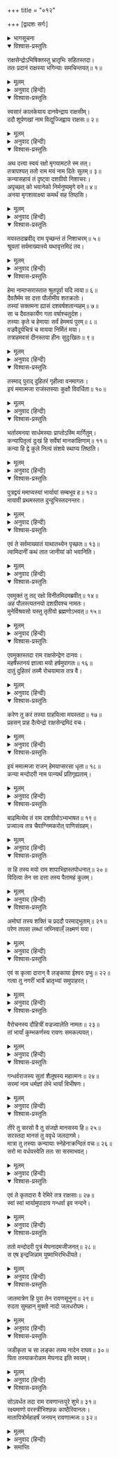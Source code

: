 +++
title = "०१२"

+++
[द्वादशः सर्गः]



<details><summary>भागसूचना</summary>

12. शूर्पणखा तथा रावण आदि तीनों भाइयोंका विवाह और मेघनादका जन्म
</details>

<details open><summary>विश्वास-प्रस्तुतिः</summary>

राक्षसेन्द्रोऽभिषिक्तस्तु भ्रातृभिः सहितस्तदा।  
ततः प्रदानं राक्षस्या भगिन्याः समचिन्तयत्॥ १॥
</details>

<details><summary>मूलम्</summary>

राक्षसेन्द्रोऽभिषिक्तस्तु भ्रातृभिः सहितस्तदा।  
ततः प्रदानं राक्षस्या भगिन्याः समचिन्तयत्॥ १॥
</details>

<details><summary>अनुवाद (हिन्दी)</summary>

(अगस्त्यजी कहते हैं—श्रीराम!) अपना अभिषेक हो जानेपर जब राक्षसराज रावण भाइयोंसहित लङ्कापुरीमें रहने लगा, तब उसे अपनी बहिन राक्षसी शूर्पणखाके ब्याहकी चिन्ता हुई॥ १॥
</details>

<details open><summary>विश्वास-प्रस्तुतिः</summary>

स्वसारं कालकेयाय दानवेन्द्राय राक्षसीम्।  
ददौ शूर्पणखां नाम विद्युज्जिह्वाय राक्षसः॥ २॥
</details>

<details><summary>मूलम्</summary>

स्वसारं कालकेयाय दानवेन्द्राय राक्षसीम्।  
ददौ शूर्पणखां नाम विद्युज्जिह्वाय राक्षसः॥ २॥
</details>

<details><summary>अनुवाद (हिन्दी)</summary>

उस राक्षसने दानवराज विद्युज्जिह्वको, जो कालकाका पुत्र था, अपनी बहिन शूर्पणखा ब्याह दी॥ २॥
</details>

<details open><summary>विश्वास-प्रस्तुतिः</summary>

अथ दत्त्वा स्वयं रक्षो मृगयामटते स्म तत्।  
तत्रापश्यत् ततो राम मयं नाम दितेः सुतम्॥ ३॥  
कन्यासहायं तं दृष्ट्वा दशग्रीवो निशाचरः।  
अपृच्छत् को भवानेको निर्मनुष्यमृगे वने॥ ४॥  
अनया मृगशावाक्ष्या कमर्थं सह तिष्ठसि।
</details>

<details><summary>मूलम्</summary>

अथ दत्त्वा स्वयं रक्षो मृगयामटते स्म तत्।  
तत्रापश्यत् ततो राम मयं नाम दितेः सुतम्॥ ३॥  
कन्यासहायं तं दृष्ट्वा दशग्रीवो निशाचरः।  
अपृच्छत् को भवानेको निर्मनुष्यमृगे वने॥ ४॥  
अनया मृगशावाक्ष्या कमर्थं सह तिष्ठसि।
</details>

<details><summary>अनुवाद (हिन्दी)</summary>

श्रीराम! बहिनका ब्याह करके राक्षस रावण एक दिन स्वयं शिकार खेलनेके लिये वनमें घूम रहा था। वहाँ उसने दितिके पुत्र मयको देखा। उसके साथ एक सुन्दरी कन्या भी थी। उसे देखकर निशाचर दशग्रीवने पूछा—‘आप कौन हैं, जो मनुष्यों और पशुओंसे रहित इस सूने वनमें अकेले घूम रहे हैं? इस मृगनयनी कन्याके साथ आप यहाँ किस उद्देश्यसे निवास करते हैं?’॥ ३-४ १/२॥
</details>

<details open><summary>विश्वास-प्रस्तुतिः</summary>

मयस्तदाब्रवीद् राम पृच्छन्तं तं निशाचरम्॥ ५॥  
श्रूयतां सर्वमाख्यास्ये यथावृत्तमिदं तव।
</details>

<details><summary>मूलम्</summary>

मयस्तदाब्रवीद् राम पृच्छन्तं तं निशाचरम्॥ ५॥  
श्रूयतां सर्वमाख्यास्ये यथावृत्तमिदं तव।
</details>

<details><summary>अनुवाद (हिन्दी)</summary>

श्रीराम! इस प्रकार पूछनेवाले उस निशाचरसे मय बोला—‘सुनो, मैं अपना सारा वृत्तान्त तुम्हें यथार्थरूपसे बता रहा हूँ॥ ५ १/२॥
</details>

<details open><summary>विश्वास-प्रस्तुतिः</summary>

हेमा नामाप्सरास्तात श्रुतपूर्वा यदि त्वया॥ ६॥  
दैवतैर्मम सा दत्ता पौलोमीव शतक्रतोः।  
तस्यां सक्तमना ह्यासं दशवर्षशतान्यहम्॥ ७॥  
सा च दैवतकार्येण गता वर्षाश्चतुर्दश।  
तस्याः कृते च हेमायाः सर्वं हेममयं पुरम्॥ ८॥  
वज्रवैदूर्यचित्रं च मायया निर्मितं मया।  
तत्राहमवसं दीनस्तया हीनः सुदुःखितः॥ ९॥
</details>

<details><summary>मूलम्</summary>

हेमा नामाप्सरास्तात श्रुतपूर्वा यदि त्वया॥ ६॥  
दैवतैर्मम सा दत्ता पौलोमीव शतक्रतोः।  
तस्यां सक्तमना ह्यासं दशवर्षशतान्यहम्॥ ७॥  
सा च दैवतकार्येण गता वर्षाश्चतुर्दश।  
तस्याः कृते च हेमायाः सर्वं हेममयं पुरम्॥ ८॥  
वज्रवैदूर्यचित्रं च मायया निर्मितं मया।  
तत्राहमवसं दीनस्तया हीनः सुदुःखितः॥ ९॥
</details>

<details><summary>अनुवाद (हिन्दी)</summary>

‘तात! तुमने पहले कभी सुना होगा, स्वर्गमें हेमा नामसे प्रसिद्ध एक अप्सरा रहती है। उसे देवताओंने उसी प्रकार मुझे अर्पित कर दिया था, जैसे पुलोम दानवकी कन्या शची देवराज इन्द्रको दी गयी थीं। मैं उसीमें आसक्त होकर एक सहस्र वर्षोंतक उसके साथ रहा हूँ। एक दिन वह देवताओंके कार्यसे स्वर्गलोकको चली गयी, तबसे चौदह वर्ष बीत गये। मैंने उस हेमाके लिये मायासे एक नगरका निर्माण किया था, जो सम्पूर्णतः सोनेका बना है। हीरे और नीलमके संयोगसे वह विचित्र शोभा धारण करता है। उसीमें मैं अबतक उसके वियोगसे अत्यन्त दुःखी एवं दीन होकर रहता था॥ ६—९॥
</details>

<details open><summary>विश्वास-प्रस्तुतिः</summary>

तस्माद् पुराद् दुहितरं गृहीत्वा वनमागतः।  
इयं ममात्मजा राजंस्तस्याः कुक्षौ विवर्धिता॥ १०॥
</details>

<details><summary>मूलम्</summary>

तस्माद् पुराद् दुहितरं गृहीत्वा वनमागतः।  
इयं ममात्मजा राजंस्तस्याः कुक्षौ विवर्धिता॥ १०॥
</details>

<details><summary>अनुवाद (हिन्दी)</summary>

‘उसी नगरसे इस कन्याको साथ लेकर मैं वनमें आया हूँ। राजन्! यह मेरी पुत्री है, जो हेमाके गर्भमें ही पली है और उससे उत्पन्न होकर मेरे द्वारा पालित हो बड़ी हुई है॥ १०॥
</details>

<details open><summary>विश्वास-प्रस्तुतिः</summary>

भर्तारमनया सार्धमस्याः प्राप्तोऽस्मि मार्गितुम्।  
कन्यापितृत्वं दुःखं हि सर्वेषां मानकांक्षिणाम्॥ ११॥  
कन्या हि द्वे कुले नित्यं संशये स्थाप्य तिष्ठति।
</details>

<details><summary>मूलम्</summary>

भर्तारमनया सार्धमस्याः प्राप्तोऽस्मि मार्गितुम्।  
कन्यापितृत्वं दुःखं हि सर्वेषां मानकांक्षिणाम्॥ ११॥  
कन्या हि द्वे कुले नित्यं संशये स्थाप्य तिष्ठति।
</details>

<details><summary>अनुवाद (हिन्दी)</summary>

‘इसके साथ मैं इसके योग्य पतिकी खोज करनेके लिये आया हूँ। मानकी अभिलाषा रखनेवाले प्रायः सभी लोगोंके लिये कन्याका पिता होना कष्टकारक होता है। (क्योंकि इसके लिये कन्याके पिताको दूसरोंके सामने झुकना पड़ता है।) कन्या सदा दो कुलोंको संशयमें डाले रहती है॥ ११ १/२॥
</details>

<details open><summary>विश्वास-प्रस्तुतिः</summary>

पुत्रद्वयं ममाप्यस्यां भार्यायां सम्बभूव ह॥ १२॥  
मायावी प्रथमस्तात दुन्दुभिस्तदनन्तरः।
</details>

<details><summary>मूलम्</summary>

पुत्रद्वयं ममाप्यस्यां भार्यायां सम्बभूव ह॥ १२॥  
मायावी प्रथमस्तात दुन्दुभिस्तदनन्तरः।
</details>

<details><summary>अनुवाद (हिन्दी)</summary>

‘तात! मेरी इस भार्या हेमाके गर्भसे दो पुत्र भी हुए हैं, जिनमें प्रथम पुत्रका नाम मायावी और दूसरेका दुन्दुभि है॥ १२ १/२॥
</details>

<details open><summary>विश्वास-प्रस्तुतिः</summary>

एवं ते सर्वमाख्यातं याथातथ्येन पृच्छतः॥ १३॥  
त्वामिदानीं कथं तात जानीयां को भवानिति।
</details>

<details><summary>मूलम्</summary>

एवं ते सर्वमाख्यातं याथातथ्येन पृच्छतः॥ १३॥  
त्वामिदानीं कथं तात जानीयां को भवानिति।
</details>

<details><summary>अनुवाद (हिन्दी)</summary>

तात! तुमने पूछा था, इसलिये मैंने इस तरह अपनी सारी बातें तुम्हें यथार्थरूपसे बता दीं। अब मैं यह जानना चाहता हूँ कि तुम कौन हो? यह मुझे किस तरह ज्ञात हो सकेगा?’॥ १३ १/२॥
</details>

<details open><summary>विश्वास-प्रस्तुतिः</summary>

एवमुक्तं तु तद् रक्षो विनीतमिदमब्रवीत्॥ १४॥  
अहं पौलस्त्यतनयो दशग्रीवश्च नामतः।  
मुनेर्विश्रवसो यस्तु तृतीयो ब्रह्मणोऽभवत्॥ १५॥
</details>

<details><summary>मूलम्</summary>

एवमुक्तं तु तद् रक्षो विनीतमिदमब्रवीत्॥ १४॥  
अहं पौलस्त्यतनयो दशग्रीवश्च नामतः।  
मुनेर्विश्रवसो यस्तु तृतीयो ब्रह्मणोऽभवत्॥ १५॥
</details>

<details><summary>अनुवाद (हिन्दी)</summary>

मयासुरके इस प्रकार कहनेपर राक्षस रावण विनीतभावसे यों बोला—‘मैं पुलस्त्यके पुत्र विश्रवाका बेटा हूँ। मेरा नाम दशग्रीव है। मैं जिन विश्रवा मुनिसे उत्पन्न हुआ हूँ, वे ब्रह्माजीसे तीसरी पीढ़ीमें पैदा हुए हैं’॥ १४-१५॥
</details>

<details open><summary>विश्वास-प्रस्तुतिः</summary>

एवमुक्तस्तदा राम राक्षसेन्द्रेण दानवः।  
महर्षेस्तनयं ज्ञात्वा मयो हर्षमुपागतः॥ १६॥  
दातुं दुहितरं तस्मै रोचयामास तत्र वै।
</details>

<details><summary>मूलम्</summary>

एवमुक्तस्तदा राम राक्षसेन्द्रेण दानवः।  
महर्षेस्तनयं ज्ञात्वा मयो हर्षमुपागतः॥ १६॥  
दातुं दुहितरं तस्मै रोचयामास तत्र वै।
</details>

<details><summary>अनुवाद (हिन्दी)</summary>

श्रीराम! राक्षसराजके ऐसा कहनेपर दानव मय महर्षि विश्रवाके उस पुत्रका परिचय पाकर बहुत प्रसन्न हुआ और उसके साथ वहाँ उसने अपनी पुत्रीका विवाह कर देनेकी इच्छा की॥ १६ १/२॥
</details>

<details open><summary>विश्वास-प्रस्तुतिः</summary>

करेण तु करं तस्या ग्राहयित्वा मयस्तदा॥ १७॥  
प्रहसन् प्राह दैत्येन्द्रो राक्षसेन्द्रमिदं वचः।
</details>

<details><summary>मूलम्</summary>

करेण तु करं तस्या ग्राहयित्वा मयस्तदा॥ १७॥  
प्रहसन् प्राह दैत्येन्द्रो राक्षसेन्द्रमिदं वचः।
</details>

<details><summary>अनुवाद (हिन्दी)</summary>

इसके बाद दैत्यराज मय अपनी बेटीका हाथ रावणके हाथमें देकर हँसता हुआ उस राक्षसराजसे इस प्रकार बोला—॥ १७ १/२॥
</details>

<details open><summary>विश्वास-प्रस्तुतिः</summary>

इयं ममात्मजा राजन् हेमयाप्सरसा धृता॥ १८॥  
कन्या मन्दोदरी नाम पत्न्यर्थं प्रतिगृह्यताम्।
</details>

<details><summary>मूलम्</summary>

इयं ममात्मजा राजन् हेमयाप्सरसा धृता॥ १८॥  
कन्या मन्दोदरी नाम पत्न्यर्थं प्रतिगृह्यताम्।
</details>

<details><summary>अनुवाद (हिन्दी)</summary>

‘राजन्! यह मेरी बेटी है, जिसे हेमा अप्सराने अपने गर्भमें धारण किया था। इसका नाम मन्दोदरी है। इसे तुम अपनी पत्नीके रूपमें स्वीकार करो’॥ १८ १/२॥
</details>

<details open><summary>विश्वास-प्रस्तुतिः</summary>

बाढमित्येव तं राम दशग्रीवोऽभ्यभाषत॥ १९॥  
प्रज्वाल्य तत्र चैवाग्निमकरोत् पाणिसंग्रहम्।
</details>

<details><summary>मूलम्</summary>

बाढमित्येव तं राम दशग्रीवोऽभ्यभाषत॥ १९॥  
प्रज्वाल्य तत्र चैवाग्निमकरोत् पाणिसंग्रहम्।
</details>

<details><summary>अनुवाद (हिन्दी)</summary>

श्रीराम! तब दशग्रीवने ‘बहुत अच्छा’ कहकर मयासुरकी बात मान ली। फिर वहाँ उसने अग्निको प्रज्वलित करके मन्दोदरीका पाणिग्रहण किया॥ १९ १/२॥
</details>

<details open><summary>विश्वास-प्रस्तुतिः</summary>

स हि तस्य मयो राम शापाभिज्ञस्तपोधनात्॥ २०॥  
विदित्वा तेन सा दत्ता तस्य पैतामहं कुलम्।
</details>

<details><summary>मूलम्</summary>

स हि तस्य मयो राम शापाभिज्ञस्तपोधनात्॥ २०॥  
विदित्वा तेन सा दत्ता तस्य पैतामहं कुलम्।
</details>

<details><summary>अनुवाद (हिन्दी)</summary>

रघुनन्दन! यद्यपि तपोधन विश्रवासे रावणको जो क्रूर-प्रकृति होनेका शाप मिला था, उसे मयासुर जानता था; तथापि रावणको ब्रह्माजीके कुलका बालक समझकर उसने उसको अपनी कन्या दे दी॥ २० १/२॥
</details>

<details open><summary>विश्वास-प्रस्तुतिः</summary>

अमोघां तस्य शक्तिं च प्रददौ परमाद्भुताम्॥ २१॥  
परेण तपसा लब्धां जघ्निवाल्ँ लक्ष्मणं यया।
</details>

<details><summary>मूलम्</summary>

अमोघां तस्य शक्तिं च प्रददौ परमाद्भुताम्॥ २१॥  
परेण तपसा लब्धां जघ्निवाल्ँ लक्ष्मणं यया।
</details>

<details><summary>अनुवाद (हिन्दी)</summary>

साथ ही उत्कृष्ट तपस्यासे प्राप्त हुई एक परम अद्भुत अमोघ शक्ति भी प्रदान की, जिसके द्वारा रावणने लक्ष्मणको घायल किया था॥ २१ १/२॥
</details>

<details open><summary>विश्वास-प्रस्तुतिः</summary>

एवं स कृत्वा दारान् वै लङ्काया ईश्वरः प्रभुः॥ २२॥  
गत्वा तु नगरीं भार्ये भ्रातृभ्यां समुपाहरत्।
</details>

<details><summary>मूलम्</summary>

एवं स कृत्वा दारान् वै लङ्काया ईश्वरः प्रभुः॥ २२॥  
गत्वा तु नगरीं भार्ये भ्रातृभ्यां समुपाहरत्।
</details>

<details><summary>अनुवाद (हिन्दी)</summary>

इस प्रकार दारपरिग्रह (विवाह) करके प्रभावशाली लङ्केश्वर रावण लङ्कापुरीमें गया और अपने दोनों भाइयोंके लिये भी दो भार्याएँ उनका विवाह कराकर ले आया॥
</details>

<details open><summary>विश्वास-प्रस्तुतिः</summary>

वैरोचनस्य दौहित्रीं वज्रज्वालेति नामतः॥ २३॥  
तां भार्यां कुम्भकर्णस्य रावणः समकल्पयत्।
</details>

<details><summary>मूलम्</summary>

वैरोचनस्य दौहित्रीं वज्रज्वालेति नामतः॥ २३॥  
तां भार्यां कुम्भकर्णस्य रावणः समकल्पयत्।
</details>

<details><summary>अनुवाद (हिन्दी)</summary>

विरोचनकुमार बलिकी दौहित्रीको, जिसका नाम वज्रज्वाला था, रावणने कुम्भकर्णकी पत्नी बनाया॥ २३ १/२॥
</details>

<details open><summary>विश्वास-प्रस्तुतिः</summary>

गन्धर्वराजस्य सुतां शैलूषस्य महात्मनः॥ २४॥  
सरमां नाम धर्मज्ञां लेभे भार्यां विभीषणः।
</details>

<details><summary>मूलम्</summary>

गन्धर्वराजस्य सुतां शैलूषस्य महात्मनः॥ २४॥  
सरमां नाम धर्मज्ञां लेभे भार्यां विभीषणः।
</details>

<details><summary>अनुवाद (हिन्दी)</summary>

गन्धर्वराज महात्मा शैलूषकी कन्या सरमाको, जो धर्मके तत्त्वको जाननेवाली थी, विभीषणने अपनी पत्नीके रूपमें प्राप्त किया॥ २४ १/२॥
</details>

<details open><summary>विश्वास-प्रस्तुतिः</summary>

तीरे तु सरसो वै तु संजज्ञे मानसस्य हि॥ २५॥  
सरस्तदा मानसं तु ववृधे जलदागमे।  
मात्रा तु तस्याः कन्यायाः स्नेहेनाक्रन्दितं वचः॥ २६॥  
सरो मा वर्धयस्वेति ततः सा सरमाभवत्।
</details>

<details><summary>मूलम्</summary>

तीरे तु सरसो वै तु संजज्ञे मानसस्य हि॥ २५॥  
सरस्तदा मानसं तु ववृधे जलदागमे।  
मात्रा तु तस्याः कन्यायाः स्नेहेनाक्रन्दितं वचः॥ २६॥  
सरो मा वर्धयस्वेति ततः सा सरमाभवत्।
</details>

<details><summary>अनुवाद (हिन्दी)</summary>

वह मानसरोवरके तटपर उत्पन्न हुई थी। जब उसका जन्म हुआ, उस समय वर्षा-ऋतुका आगमन होनेसे मान-सरोवर बढ़ने लगा। तब उस कन्याकी माताने पुत्रीके स्नेहसे करुणक्रन्दन करते हुए उस सरोवरसे कहा—‘सरो मा वर्धयस्व’ (हे सरोवर! तुम अपने जलको बढ़ने न दो)। उसने घबराहटमें ‘सरः मा’ ऐसा कहा था; इसलिये उस कन्याका नाम सरमा हो गया॥ २५-२६ १/२॥
</details>

<details open><summary>विश्वास-प्रस्तुतिः</summary>

एवं ते कृतदारा वै रेमिरे तत्र राक्षसाः॥ २७॥  
स्वां स्वां भार्यामुपादाय गन्धर्वा इव नन्दने।
</details>

<details><summary>मूलम्</summary>

एवं ते कृतदारा वै रेमिरे तत्र राक्षसाः॥ २७॥  
स्वां स्वां भार्यामुपादाय गन्धर्वा इव नन्दने।
</details>

<details><summary>अनुवाद (हिन्दी)</summary>

इस प्रकार वे तीनों राक्षस विवाहित होकर अपनी-अपनी स्त्रीको साथ ले नन्दनवनमें विहार करनेवाले गन्धर्वोंके समान लङ्कामें सुखपूर्वक रमण करने लगे॥
</details>

<details open><summary>विश्वास-प्रस्तुतिः</summary>

ततो मन्दोदरी पुत्रं मेघनादमजीजनत्॥ २८॥  
स एष इन्द्रजिन्नाम युष्माभिरभिधीयते।
</details>

<details><summary>मूलम्</summary>

ततो मन्दोदरी पुत्रं मेघनादमजीजनत्॥ २८॥  
स एष इन्द्रजिन्नाम युष्माभिरभिधीयते।
</details>

<details><summary>अनुवाद (हिन्दी)</summary>

तदनन्तर कुछ कालके बाद मन्दोदरीने अपने पुत्र मेघनादको जन्म दिया, जिसे आपलोग इन्द्रजित् के नामसे पुकारते थे॥ २८ १/२॥
</details>

<details open><summary>विश्वास-प्रस्तुतिः</summary>

जातमात्रेण हि पुरा तेन रावणसूनुना॥ २९॥  
रुदता सुमहान् मुक्तो नादो जलधरोपमः।
</details>

<details><summary>मूलम्</summary>

जातमात्रेण हि पुरा तेन रावणसूनुना॥ २९॥  
रुदता सुमहान् मुक्तो नादो जलधरोपमः।
</details>

<details><summary>अनुवाद (हिन्दी)</summary>

पूर्वकालमें उस रावणपुत्रने पैदा होते ही रोते-रोते मेघके समान गम्भीर नाद किया था॥ २९ १/२॥
</details>

<details open><summary>विश्वास-प्रस्तुतिः</summary>

जडीकृता च सा लङ्का तस्य नादेन राघव॥ ३०॥  
पिता तस्याकरोन्नाम मेघनाद इति स्वयम्।
</details>

<details><summary>मूलम्</summary>

जडीकृता च सा लङ्का तस्य नादेन राघव॥ ३०॥  
पिता तस्याकरोन्नाम मेघनाद इति स्वयम्।
</details>

<details><summary>अनुवाद (हिन्दी)</summary>

रघुनन्दन! उस मेघतुल्य नादसे सारी लङ्का जडवत् स्तब्ध रह गयी थी; इसलिये पिता रावणने स्वयं ही उसका नाम मेघनाद रखा॥ ३० १/२॥
</details>

<details open><summary>विश्वास-प्रस्तुतिः</summary>

सोऽवर्धत तदा राम रावणान्तःपुरे शुभे॥ ३१॥  
रक्ष्यमाणो वरस्त्रीभिश्छन्नः काष्ठैरिवानलः।  
मातापित्रोर्महाहर्षं जनयन् रावणात्मजः॥ ३२॥
</details>

<details><summary>मूलम्</summary>

सोऽवर्धत तदा राम रावणान्तःपुरे शुभे॥ ३१॥  
रक्ष्यमाणो वरस्त्रीभिश्छन्नः काष्ठैरिवानलः।  
मातापित्रोर्महाहर्षं जनयन् रावणात्मजः॥ ३२॥
</details>

<details><summary>अनुवाद (हिन्दी)</summary>

श्रीराम! उस समय वह रावणकुमार रावणके सुन्दर अन्तःपुरमें माता-पिताको महान् हर्ष प्रदान करता हुआ श्रेष्ठ नारियोंसे सुरक्षित हो काष्ठसे आच्छादित हुई अग्निके समान बढ़ने लगा॥ ३१-३२॥
</details>

<details><summary>समाप्तिः</summary>

इत्यार्षे श्रीमद्रामायणे वाल्मीकीये आदिकाव्ये उत्तरकाण्डे द्वादशः सर्गः॥ १२॥  
इस प्रकार श्रीवाल्मीकिनिर्मित आर्षरामायण आदिकाव्यके उत्तरकाण्डमें बारहवाँ सर्ग पूरा हुआ॥ १२॥
</details>
